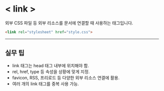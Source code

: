 # < link >

외부 CSS 파일 등 외부 리소스를 문서에 연결할 때 사용하는 태그입니다.

```html
<link rel="stylesheet" href="style.css">
```

---

## 실무 팁
- link 태그는 head 태그 내부에 위치해야 함.
- rel, href, type 등 속성을 상황에 맞게 지정.
- favicon, RSS, 프리로드 등 다양한 외부 리소스 연결에 활용.
- 여러 개의 link 태그를 중복 사용 가능.
